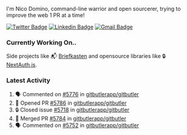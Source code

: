 
I'm Nico Domino, command-line warrior and open sourcerer, trying to improve the web 1 PR at a time!

[![Twitter Badge](https://img.shields.io/badge/-@ndom91-1ca0f1?style=flat-square&labelColor=1ca0f1&logo=twitter&logoColor=white&link=https://twitter.com/ndom91)](https://twitter.com/ndom91) [![Linkedin Badge](https://img.shields.io/badge/-ndom91-blue?style=flat-square&logo=Linkedin&logoColor=white&link=https://www.linkedin.com/in/ndom91/)](https://www.linkedin.com/in/ndom91/) [![Gmail Badge](https://img.shields.io/badge/-yo@ndo.dev-c14438?style=flat-square&logo=mail.ru&logoColor=white&link=mailto:yo@ndo.dev)](mailto:yo@ndo.dev)

### Currently Working On..

Side projects like 📬 [Briefkasten](https://briefkastenhq.com) and opensource libraries like 🔒 [NextAuth.js](https://github.com/nextauthjs/next-auth).

<!--START_SECTION_PROFILE_VIEWS:readme-info-->
<!--END_SECTION_PROFILE_VIEWS:readme-info-->

<!--START_SECTION_DAILY_COMMIT:readme-info-->
<!--END_SECTION_DAILY_COMMIT:readme-info-->

<!--START_SECTION_WEEKLY_COMMIT:readme-info-->
<!--END_SECTION_WEEKLY_COMMIT:readme-info-->

### Latest Activity

<!--START_SECTION:activity-->
1. 🗣 Commented on [#5776](https://github.com/gitbutlerapp/gitbutler/issues/5776#issuecomment-2528501235) in [gitbutlerapp/gitbutler](https://github.com/gitbutlerapp/gitbutler)
2. 💪 Opened PR [#5786](https://github.com/gitbutlerapp/gitbutler/pull/5786) in [gitbutlerapp/gitbutler](https://github.com/gitbutlerapp/gitbutler)
3. 🔒 Closed issue [#5718](https://github.com/gitbutlerapp/gitbutler/issues/5718) in [gitbutlerapp/gitbutler](https://github.com/gitbutlerapp/gitbutler)
4. 🎉 Merged PR [#5784](https://github.com/gitbutlerapp/gitbutler/pull/5784) in [gitbutlerapp/gitbutler](https://github.com/gitbutlerapp/gitbutler)
5. 🗣 Commented on [#5752](https://github.com/gitbutlerapp/gitbutler/issues/5752#issuecomment-2527631695) in [gitbutlerapp/gitbutler](https://github.com/gitbutlerapp/gitbutler)
<!--END_SECTION:activity-->
